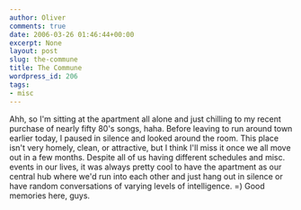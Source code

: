 ```yaml
---
author: Oliver
comments: true
date: 2006-03-26 01:46:44+00:00
excerpt: None
layout: post
slug: the-commune
title: The Commune
wordpress_id: 206
tags:
- misc
---
```


Ahh, so I'm sitting at the apartment all alone and just chilling to my recent purchase of nearly fifty 80's songs, haha.  Before leaving to run around town earlier today, I paused in silence and looked around the room.  This place isn't very homely, clean, or attractive, but I think I'll miss it once we all move out in a few months.  Despite all of us having different schedules and misc. events in our lives, it was always pretty cool to have the apartment as our central hub where we'd run into each other and just hang out in silence or have random conversations of varying levels of intelligence. =)  Good memories here, guys.